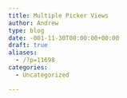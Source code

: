 ```yaml
---
title: Multiple Picker Views
author: Andrew
type: blog
date: -001-11-30T00:00:00+00:00
draft: true
aliases:
  - /?p=11698
categories:
  - Uncategorized

---
```

